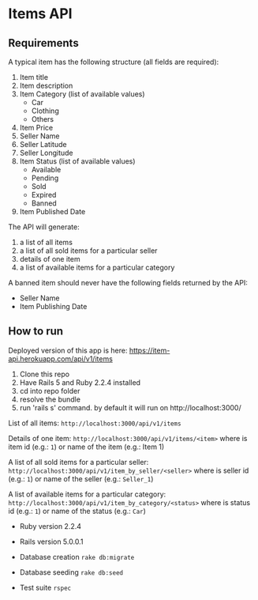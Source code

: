 Items API
=========

Requirements
------------

A typical item has the following structure (all fields are required):

1. Item title
2. Item description
3. Item Category (list of available values)
	* Car
	* Clothing
	* Others
4. Item Price
5. Seller Name
6. Seller Latitude
7. Seller Longitude
8. Item Status (list of available values)
	* Available
	* Pending
	* Sold
	* Expired
	* Banned
9. Item Published Date

The API will generate:

1. a list of all items
2. a list of all sold items for a particular seller
3. details of one item
4. a list of available items for a particular category

A banned item should never have the following fields returned by the API:
* Seller Name
* Item Publishing Date

How to run
----------
Deployed version of this app is here:
https://item-api.herokuapp.com/api/v1/items

1. Clone this repo
2. Have Rails 5 and Ruby 2.2.4 installed
3. cd into repo folder
4. resolve the bundle
5. run 'rails s' command. by default it will run on http://localhost:3000/

List of all items: 
`http://localhost:3000/api/v1/items`

Details of one item:
`http://localhost:3000/api/v1/items/<item>`
where <item> is item id (e.g.: `1`) or name of the item (e.g.: Item 1)

A list of all sold items for a particular seller:
`http://localhost:3000/api/v1/item_by_seller/<seller>`
where <seller> is seller id (e.g.: `1`) or name of the seller (e.g.: `Seller_1`)

A list of available items for a particular category:
`http://localhost:3000/api/v1/item_by_category/<status>`
where <status> is status id (e.g.: `1`) or name of the status (e.g.: `Car`)

* Ruby version
2.2.4

* Rails version
5.0.0.1

* Database creation
`rake db:migrate`

* Database seeding
`rake db:seed`

* Test suite
`rspec`